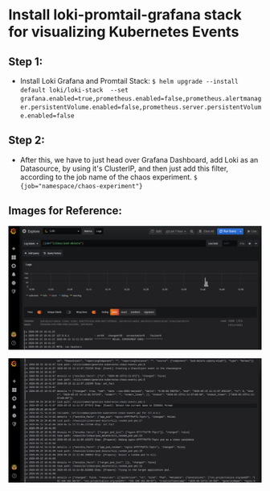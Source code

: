 # Install loki-promtail-grafana stack for visualizing Kubernetes Events


## Step 1:

- Install Loki Grafana and Promtail Stack:
    `$ helm upgrade --install default loki/loki-stack  --set grafana.enabled=true,prometheus.enabled=false,prometheus.alertmanager.persistentVolume.enabled=false,prometheus.server.persistentVolume.enabled=false`

## Step 2:

- After this, we have to just head over Grafana Dashboard, add Loki as an Datasource, by using it's ClusterIP, and then just add this filter, according to the job name of the chaos experiment.
    `$ {job="namespace/chaos-experiment"}`


## Images for Reference:

![](https://github.com/litmuschaos/chaos-observability/blob/master/images/loki-promtail-experimentlogs-1.png)

![](https://github.com/litmuschaos/chaos-observability/blob/master/images/loki-promtail-experimentlogs-2.png)